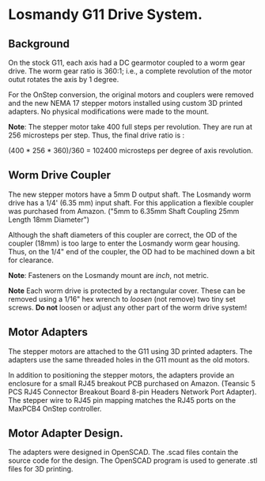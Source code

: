 # Losmandy G11 Drive System.

## Background

On the stock G11, each axis had a DC gearmotor coupled to a worm gear
drive. The worm gear ratio is 360:1; i.e., a complete revolution of
the motor outut rotates the axis by 1 degree.

For the OnStep conversion, the original motors and couplers were
removed and the new NEMA 17 stepper motors installed using custom 3D
printed adapters. No physical modifications were made to the mount.

**Note**: The stepper motor take 400 full steps per revolution.  They are
run at 256 microsteps per step.  Thus, the final drive ratio is :

(400 \* 256 \* 360)/360 = 102400 microsteps per degree of axis
revolution.


## Worm Drive Coupler

The new stepper motors have a 5mm D output shaft.  The Losmandy worm
drive has a 1/4' (6.35 mm) input shaft.  For this application a
flexible coupler was purchased from Amazon. ("5mm to 6.35mm Shaft
Coupling 25mm Length 18mm Diameter")

Although the shaft diameters of this coupler are correct, the OD of
the coupler (18mm) is too large to enter the Losmandy worm gear
housing.  Thus, on the 1/4" end of the coupler, the OD had to be
machined down a bit  for clearance.

**Note**: Fasteners on the Losmandy mount are *inch*, not metric.

**Note** Each worm drive is protected by a rectangular cover. These
  can be removed using a 1/16" hex wrench to *loosen* (not remove) two
  tiny set screws. **Do not** loosen or adjust any other part of the
  worm drive system!


## Motor Adapters

The stepper motors are attached to the G11 using 3D printed adapters.
The adapters use the same threaded holes in the G11 mount as the old
motors.

In addition to positioning the stepper motors, the adapters provide an
enclosure for a small RJ45 breakout PCB purchased on Amazon. (Teansic
5 PCS RJ45 Connector Breakout Board 8-pin Headers Network Port
Adapter).  The stepper wire to RJ45 pin mapping matches the RJ45 ports
on the MaxPCB4 OnStep controller.

## Motor Adapter Design.

The adapters were designed in OpenSCAD. The .scad files contain the
source code for the design.  The OpenSCAD program is used to generate
.stl files for 3D printing.


